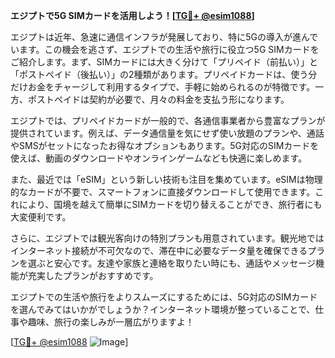 **エジプトで5G SIMカードを活用しよう！[[TG💪+ @esim1088](https://t.me/s/esim1088)]**

エジプトは近年、急速に通信インフラが発展しており、特に5Gの導入が進んでいます。この機会を逃さず、エジプトでの生活や旅行に役立つ5G SIMカードをご紹介します。まず、SIMカードには大きく分けて「プリペイド（前払い）」と「ポストペイド（後払い）」の2種類があります。プリペイドカードは、使う分だけお金をチャージして利用するタイプで、手軽に始められるのが特徴です。一方、ポストペイドは契約が必要で、月々の料金を支払う形になります。

エジプトでは、プリペイドカードが一般的で、各通信事業者から豊富なプランが提供されています。例えば、データ通信量を気にせず使い放題のプランや、通話やSMSがセットになったお得なオプションもあります。5G対応のSIMカードを使えば、動画のダウンロードやオンラインゲームなども快適に楽しめます。

また、最近では「eSIM」という新しい技術も注目を集めています。eSIMは物理的なカードが不要で、スマートフォンに直接ダウンロードして使用できます。これにより、国境を越えて簡単にSIMカードを切り替えることができ、旅行者にも大変便利です。

さらに、エジプトでは観光客向けの特別プランも用意されています。観光地ではインターネット接続が不可欠なので、滞在中に必要なデータ量を確保できるプランを選ぶと安心です。友達や家族と連絡を取りたい時にも、通話やメッセージ機能が充実したプランがおすすめです。

エジプトでの生活や旅行をよりスムーズにするためには、5G対応のSIMカードを選んでみてはいかがでしょうか？インターネット環境が整っていることで、仕事や趣味、旅行の楽しみが一層広がりますよ！

[[TG💪+ @esim1088](https://t.me/s/esim1088) ![Image](https://i.postimg.cc/Y0z9fWf4/image.png)]